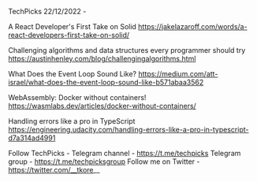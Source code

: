 TechPicks 22/12/2022 -

A React Developer's First Take on Solid
https://jakelazaroff.com/words/a-react-developers-first-take-on-solid/

Challenging algorithms and data structures every programmer should try
https://austinhenley.com/blog/challengingalgorithms.html

What Does the Event Loop Sound Like?
https://medium.com/att-israel/what-does-the-event-loop-sound-like-b571abaa3562

WebAssembly: Docker without containers!
https://wasmlabs.dev/articles/docker-without-containers/

Handling errors like a pro in TypeScript
https://engineering.udacity.com/handling-errors-like-a-pro-in-typescript-d7a314ad4991

Follow TechPicks -
Telegram channel - https://t.me/techpicks
Telegram group - https://t.me/techpicksgroup
Follow me on Twitter - https://twitter.com/__tkore__